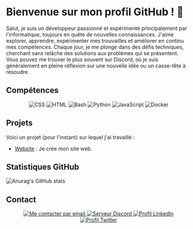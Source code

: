 # Bienvenue sur mon profil GitHub ! 👋
Salut, je suis un développeur passionné et expérimenté principalement par l'informatique, toujours en quête de nouvelles connaissances. J'aime explorer, apprendre, expérimenter mes trouvailles et améliorer en continu mes compétences. Chaque jour, je me plonge dans des défis techniques, cherchant sans relâche des solutions aux problèmes qui se présentent. Vous pouvez me trouver le plus souvent sur Discord, où je suis généralement en pleine réflexion sur une nouvelle idée ou un casse-tête à résoudre.

## Compétences

<div align="center"> 
  <img src="https://img.shields.io/badge/-CSS-1572B6?style=for-the-badge&logo=css3&logoColor=white" alt="CSS"> 
  <img src="https://img.shields.io/badge/-HTML-E34F26?style=for-the-badge&logo=html5&logoColor=white" alt="HTML"> 
  <img src="https://img.shields.io/badge/-Bash-4EAA25?style=for-the-badge&logo=gnu-bash&logoColor=white" alt="Bash"> 
  <img src="https://img.shields.io/badge/-Python-3776AB?style=for-the-badge&logo=python&logoColor=white" alt="Python"> 
  <img src="https://img.shields.io/badge/-JavaScript-F7DF1E?style=for-the-badge&logo=javascript&logoColor=black" alt="JavaScript">
  <img src="https://img.shields.io/badge/-Docker-2496ED?style=for-the-badge&logo=docker&logoColor=white" alt="Docker">
</div>

## Projets

Voici un projet (pour l'instant) sur lequel j'ai travaillé :

- [Website](https://github.com/TeraTech26/website) : Je crée mon site web.


## Statistiques GitHub

<div align="left"> 
  <img src="https://github-readme-stats.vercel.app/api?username=TeraTech26&show_icons=true&theme=chartreuse-dark&locale=fr" alt="Anurag's GitHub stats"> 
</div>

## Contact

<div align="center"> 
  <a href="mailto:tankben06@gmail.com">
    <img src="https://img.shields.io/badge/-Email-D14836?style=for-the-badge&logo=gmail&logoColor=white" alt="Me contacter par email">
  </a> 
  <a href="https://discord.teratech-software.com">
    <img src="https://img.shields.io/badge/-Discord-5865F2?style=for-the-badge&logo=discord&logoColor=white" alt="Serveur Discord">
  </a> 
  <a href="https://www.linkedin.com/in/teratech26">
    <img src="https://img.shields.io/badge/-LinkedIn-0077B5?style=for-the-badge&logo=linkedin&logoColor=white" alt="Profil LinkedIn">
  </a> 
  <a href="https://twitter.com/teratech26">
    <img src="https://img.shields.io/badge/-Twitter-1DA1F2?style=for-the-badge&logo=twitter&logoColor=white" alt="Profil Twitter">
  </a> 
</div>
